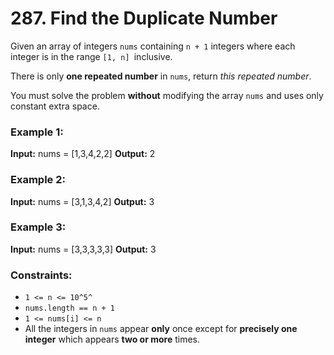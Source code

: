 # 287. Find the Duplicate Number

Given an array of integers `nums` containing `n + 1` integers where each integer is in the range `[1, n] `inclusive.

There is only **one repeated number** in `nums`, return *this repeated number*.

You must solve the problem **without** modifying the array `nums` and uses only constant extra space.

### Example 1:
**Input:** nums = [1,3,4,2,2]
**Output:** 2

### Example 2:
**Input:** nums = [3,1,3,4,2]
**Output:** 3

### Example 3:
**Input:** nums = [3,3,3,3,3]
**Output:** 3
 
### Constraints:
- `1 <= n <= 10^5^`
- `nums.length == n + 1`
- `1 <= nums[i] <= n`
- All the integers in `nums` appear **only** once except for **precisely one integer** which appears **two or more** times.
 